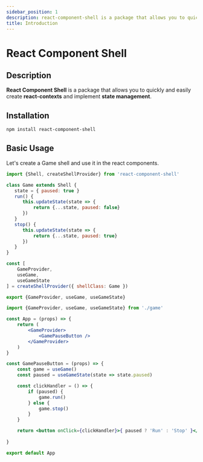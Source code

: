 ```yaml
---
sidebar_position: 1
description: react-component-shell is a package that allows you to quickly and easily create react-contexts and implement state management.
title: Introduction
---
```


# React Component Shell

## Description

**React Component Shell** is a package that allows you to quickly and easily create **react-contexts** and implement **state management**.


## Installation

```bash
npm install react-component-shell
```

## Basic Usage

Let's create a Game shell and use it in the react components.


```js title="game.js"
import {Shell, createShellProvider} from 'react-component-shell'

class Game extends Shell {
   state = { paused: true }
   run() {
      this.updateState(state => {
          return {...state, paused: false}
      })
   }
   stop() {
      this.updateState(state => {
          return {...state, paused: true}
      })
   }
}

const [
    GameProvider,
    useGame, 
    useGameState
] = createShellProvider({ shellClass: Game })

export {GameProvider, useGame, useGameState}

```


```jsx title="App.js"
import {GameProvider, useGame, useGameState} from './game'

const App = (props) => {
    return (
        <GameProvider>
            <GamePauseButton />
        </GameProvider>
    )
}

const GamePauseButton = (props) => {
    const game = useGame()
    const paused = useGameState(state => state.paused)

    const clickHandler = () => {
        if (paused) {
            game.run()
        } else {
            game.stop()
        }
    }

    return <button onClick={clickHandler}>{ paused ? 'Run' : 'Stop' }</button>
    
}

export default App
```